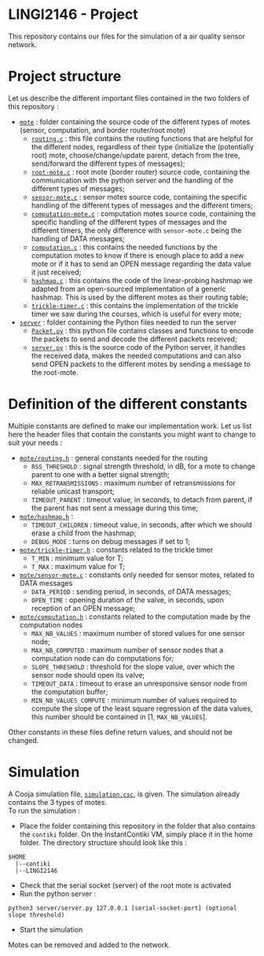 # LINGI2146 - Project

This repository contains our files for the simulation of a air quality sensor network.

# Project structure
Let us describe the different important files contained in the two folders of this repository :

- [`mote`](mote) : folder containing the source code of the different types of motes (sensor, computation, and border router/root mote)
  - [`routing.c`](mote/routing.c) : this file contains the routing functions that are helpful for the different nodes, regardless of their type (initialize the (potentially root) mote, choose/change/update parent, detach from the tree, send/forward the different types of messages);
  - [`root-mote.c`](mote/root-mote.c) : root mote (border router) source code, containing the communication with the python server and the handling of the different types of messages;
  - [`sensor-mote.c`](mote/sensor-mote.c) : sensor motes source code, containing the specific handling of the different types of messages and the different timers;
  - [`computation-mote.c`](mote/computation-mote.c) : computation motes source code, containing the specific handling of the different types of messages and the different timers, the only difference with `sensor-mote.c` being the handling of DATA messages;
  - [`computation.c`](mote/computation.c) : this contains the needed functions by the computation motes to know if there is enough place to add a new mote or if it has to send an OPEN message regarding the data value it just received;
  - [`hashmap.c`](mote/hashmap.c) : this contains the code of the linear-probing hashmap we adapted from an open-sourced implementation of a generic hashmap. This is used by the different motes as their routing table;
  - [`trickle-timer.c`](mote/trickle-timer.c) : this contains the implementation of the trickle timer we saw during the courses, which is useful for every mote;
- [`server`](server) : folder containing the Python files needed to run the server
  - [`Packet.py`](server/Packet.py) : this python file contains classes and functions to encode the packets to send and decode the different packets received;
  - [`server.py`](server/server.py) : this is the source code of the Python server, it handles the received data, makes the needed computations and can also send OPEN packets to the different motes by sending a message to the root-mote.

# Definition of the different constants
Multiple constants are defined to make our implementation work. Let us list here the header files that contain the constants you might want to change to suit your needs :
- [`mote/routing.h`](mote/routing.h) : general constants needed for the routing
  - `RSS_THRESHOLD` : signal strength threshold, in dB, for a mote to change parent to one with a better signal strength;
  - `MAX_RETRANSMISSIONS` : maximum number of retransmissions for reliable unicast transport;
  - `TIMEOUT_PARENT` : timeout value, in seconds, to detach from parent, if the parent has not sent a message during this time;
- [`mote/hashmap.h`](mote/hashmap.h) :
  - `TIMEOUT_CHILDREN` : timeout value, in seconds, after which we should erase a child from the hashmap;
  - `DEBUG_MODE` : turns on debug messages if set to 1;
- [`mote/trickle-timer.h`](mote/trickle-timer.h) : constants related to the trickle timer
  - `T_MIN` : minimum value for T;
  - `T_MAX` : maximum value for T;
- [`mote/sensor-mote.c`](mote/sensor-mote.c) : constants only needed for sensor motes, related to DATA messages
  - `DATA_PERIOD` : sending period, in seconds, of DATA messages;
  - `OPEN_TIME` : opening duration of the valve, in seconds, upon reception of an OPEN message;
- [`mote/computation.h`](mote/computation.h) : constants related to the computation made by the computation nodes
  - `MAX_NB_VALUES` : maximum number of stored values for one sensor node;
  - `MAX_NB_COMPUTED` : maximum number of sensor nodes that a computation node can do computations for;
  - `SLOPE_THRESHOLD` : threshold for the slope value, over which the sensor node should open its valve;
  - `TIMEOUT_DATA` : timeout to erase an unresponsive sensor node from the computation buffer;
  - `MIN_NB_VALUES_COMPUTE` : minimum number of values required to compute the slope of the least square regression of the data values, this number should be contained in [1, `MAX_NB_VALUES`].

Other constants in these files define return values, and should not be changed.


# Simulation
A Cooja simulation file, [`simulation.csc`](simulation.csc), is given. The simulation already contains the 3 types of motes.\
To run the simulation :
- Place the folder containing this repository in the folder that also contains the `contiki` folder. On the InstantContiki VM, simply place it in the home folder. The directory structure should look like this :
```
$HOME
  |--contiki
  |--LINGI2146  
```
- Check that the serial socket (server) of the root mote is activated
- Run the python server :
```
python3 server/server.py 127.0.0.1 [serial-socket-port] (optional slope threshold)
```
- Start the simulation

Motes can be removed and added to the network.
